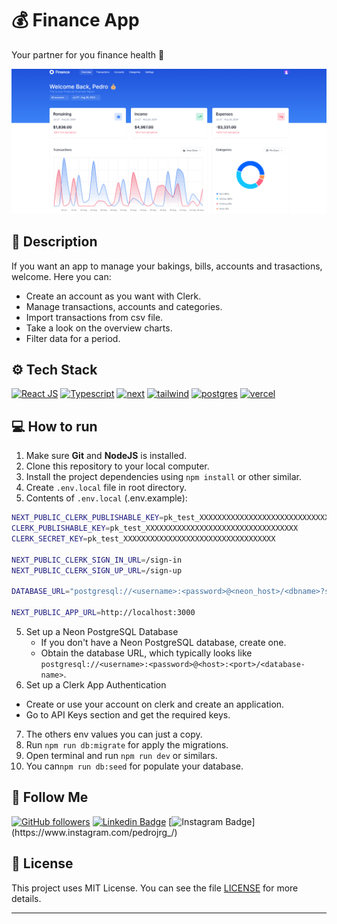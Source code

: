 # 💰 Finance App
Your partner for you finance health 💚

![Finance App](/.github/screenshots/cover.png "Finance App")

## :page_with_curl:  Description
If you want an app to manage your bakings, bills, accounts and trasactions, welcome. Here you can:
- Create an account as you want with Clerk.
- Manage transactions, accounts and categories.
- Import transactions from csv file.
- Take a look on the overview charts.
- Filter data for a period.
 
## :gear: Tech Stack
[![React JS](https://skillicons.dev/icons?i=react "React JS")](https://react.dev/ "React JS") [![Typescript](https://skillicons.dev/icons?i=ts "Typescript")](https://www.typescriptlang.org/ "Typescript") [![next](https://skillicons.dev/icons?i=next "next")](https://nextjs.org/ "next") [![tailwind](https://skillicons.dev/icons?i=tailwind "tailwind")](https://tailwindcss.com/ "tailwind")  [![postgres](https://skillicons.dev/icons?i=postgres "postgres")](https://www.postgresql.org/ "postgres") [![vercel](https://skillicons.dev/icons?i=vercel "vercel")](https://vercel.com// "vercel") 

## 💻 How to run
1. Make sure **Git** and **NodeJS** is installed.
2. Clone this repository to your local computer.
3. Install the project dependencies using `npm install` or other similar.
4. Create `.env.local` file in root directory.
5. Contents of `.env.local` (.env.example):
```bash
NEXT_PUBLIC_CLERK_PUBLISHABLE_KEY=pk_test_XXXXXXXXXXXXXXXXXXXXXXXXXXXXXXXXXX
CLERK_PUBLISHABLE_KEY=pk_test_XXXXXXXXXXXXXXXXXXXXXXXXXXXXXXXXXX
CLERK_SECRET_KEY=pk_test_XXXXXXXXXXXXXXXXXXXXXXXXXXXXXXXXXX

NEXT_PUBLIC_CLERK_SIGN_IN_URL=/sign-in
NEXT_PUBLIC_CLERK_SIGN_UP_URL=/sign-up

DATABASE_URL="postgresql://<username>:<password>@<neon_host>/<dbname>?sslmode=require"

NEXT_PUBLIC_APP_URL=http://localhost:3000
```
5. Set up a Neon PostgreSQL Database
   - If you don't have a Neon PostgreSQL database, create one.
   - Obtain the database URL, which typically looks like `postgresql://<username>:<password>@<host>:<port>/<database-name>`.
6. Set up a Clerk App Authentication
  - Create or use your account on clerk and create an application.
  - Go to API Keys section and get the required keys.
7. The others env values you can just a copy.
8. Run `npm run db:migrate` for apply the migrations.
9. Open terminal and run `npm run dev` or similars. 
10. You can`npm run db:seed` for populate your database.


## :rocket: Follow Me

[![GitHub followers](https://img.shields.io/github/followers/pedrojorge148?style=social&label=Follow&maxAge=2592000)](https://github.com/pedrojorge148 "Follow Me") [![Linkedin Badge](https://img.shields.io/badge/-Linkedin-blue?style=flat-square&logo=Linkedin&logoColor=white&link=https://www.linkedin.com/in/pedrojorge258/)](https://www.linkedin.com/in/pedrojorge258/)  [![Instagram Badge](https://img.shields.io/badge/-Instagram-purple?style=flat-square&logo=Instagram&logoColor=white&link=https://www.instagram.com/pedrojrg_)](https://www.instagram.com/pedrojrg_/)

## 📝 License

This project uses MIT License. You can see the file [LICENSE](LICENSE) for more details.

  ---
